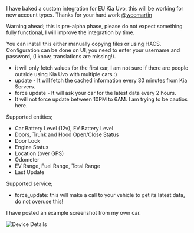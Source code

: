 I have baked a custom integration for EU Kia Uvo, this will be working for new account types. Thanks for your hard work [@wcomartin](https://github.com/wcomartin/kiauvo)

Warning ahead; this is pre-alpha phase, please do not expect something fully functional, I will improve the integration by time.

You can install this either manually copying files or using HACS. Configuration can be done on UI, you need to enter your username and password, (I know, translations are missing!). 

- it will only fetch values for the first car, I am not sure if there are people outside using Kia Uvo with multiple cars :)
- update - It will fetch the cached information every 30 minutes from Kia Servers.
- force update - It will ask your car for the latest data every 2 hours. 
- It will not force update between 10PM to 6AM. I am trying to be cautios here.

Supported entities;
- Car Battery Level (12v), EV Battery Level
- Doors, Trunk and Hood Open/Close Status
- Door Lock
- Engine Status
- Location (over GPS)
- Odometer
- EV Range, Fuel Range, Total Range
- Last Update

Supported service;
- force_update: this will make a call to your vehicle to get its latest data, do not overuse this!

I have posted an example screenshot from my own car.

![Device Details](https://github.com/fuatakgun/kia_uvo/blob/master/Device%20Details.PNG?raw=true)
